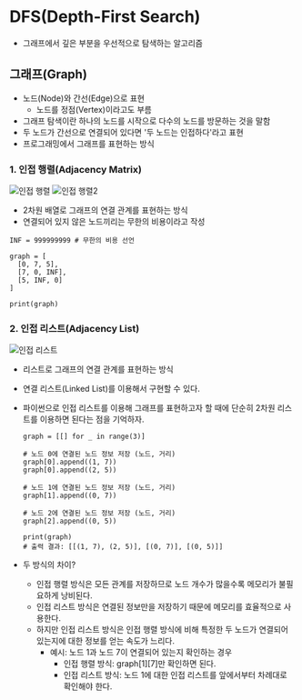 # DFS(Depth-First Search)

- 그래프에서 깊은 부분을 우선적으로 탐색하는 알고리즘

## 그래프(Graph)

- 노드(Node)와 간선(Edge)으로 표현
  - 노드를 정점(Vertex)이라고도 부름
- 그래프 탐색이란 하나의 노드를 시작으로 다수의 노드를 방문하는 것을 말함
- 두 노드가 간선으로 연결되어 있다면 '두 노드는 인접하다'라고 표현
- 프로그래밍에서 그래프를 표현하는 방식

### 1. **인접 행렬(Adjacency Matrix)**

![인접 행렬](https://gilbertlim.github.io/assets/images/posts/algorithm/this_is_coding_test/graph.png "인접 행렬")
![인접 행렬2](https://gilbertlim.github.io/assets/images/posts/algorithm/this_is_coding_test/Adjacency-matrix.png "인접 행렬2")

- 2차원 배열로 그래프의 연결 관계를 표현하는 방식
- 연결되어 있지 않은 노드끼리는 무한의 비용이라고 작성

```
INF = 999999999 # 무한의 비용 선언

graph = [
  [0, 7, 5],
  [7, 0, INF],
  [5, INF, 0]
]

print(graph)
```

### 2. **인접 리스트(Adjacency List)**

![인접 리스트](https://gilbertlim.github.io/assets/images/posts/algorithm/this_is_coding_test/Adjacency-list.png "인접 리스트")

- 리스트로 그래프의 연결 관계를 표현하는 방식
- 연결 리스트(Linked List)를 이용해서 구현할 수 있다.
- 파이썬으로 인접 리스트를 이용해 그래프를 표현하고자 할 때에 단순히 2차원 리스트를 이용하면 된다는 점을 기억하자.

  ```
  graph = [[] for _ in range(3)]

  # 노드 0에 연결된 노드 정보 저장 (노드, 거리)
  graph[0].append((1, 7))
  graph[0].append((2, 5))

  # 노드 1에 연결된 노드 정보 저장 (노드, 거리)
  graph[1].append((0, 7))

  # 노드 2에 연결된 노드 정보 저장 (노드, 거리)
  graph[2].append((0, 5))

  print(graph)
  # 출력 결과: [[(1, 7), (2, 5)], [(0, 7)], [(0, 5)]]
  ```

- 두 방식의 차이?
  - 인접 행렬 방식은 모든 관계를 저장하므로 노드 개수가 많을수록 메모리가 불필요하게 낭비된다.
  - 인접 리스트 방식은 연결된 정보만을 저장하기 때문에 메모리를 효율적으로 사용한다.
  - 하지만 인접 리스트 방식은 인접 행렬 방식에 비해 특정한 두 노드가 연결되어 있는지에 대한 정보를 얻는 속도가 느리다.
    - 예시: 노드 1과 노드 7이 연결되어 있는지 확인하는 경우
      - 인접 행렬 방식: graph[1][7]만 확인하면 된다.
      - 인접 리스트 방식: 노드 1에 대한 인접 리스트를 앞에서부터 차례대로 확인해야 한다.
